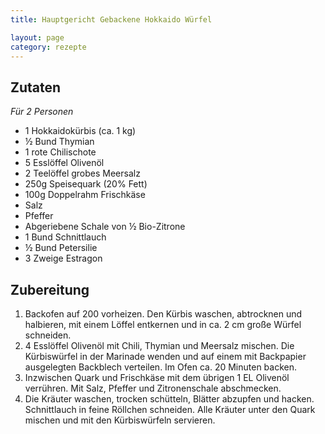 ```yaml
---
title: Hauptgericht Gebackene Hokkaido Würfel

layout: page
category: rezepte
---
```


Zutaten
-------
*Für 2 Personen*

- 1 Hokkaidokürbis (ca. 1 kg)
- ½ Bund Thymian
- 1 rote Chilischote
- 5 Esslöffel Olivenöl
- 2 Teelöffel grobes Meersalz
- 250g Speisequark (20% Fett)
- 100g Doppelrahm Frischkäse
- Salz
- Pfeffer
- Abgeriebene Schale von ½ Bio-Zitrone
- 1 Bund Schnittlauch
- ½ Bund Petersilie
- 3 Zweige Estragon

Zubereitung
-----------
1. Backofen auf 200 vorheizen. Den Kürbis waschen, abtrocknen und halbieren, 
mit einem Löffel entkernen und in ca. 2 cm große Würfel schneiden.
2. 4 Esslöffel Olivenöl mit Chili, Thymian und Meersalz mischen. Die Kürbiswürfel in der Marinade wenden und auf
einem mit Backpapier ausgelegten Backblech verteilen. Im Ofen ca. 20 Minuten backen.
3. Inzwischen Quark und Frischkäse mit dem übrigen 1 EL Olivenöl verrühren. Mit Salz, Pfeffer und Zitronenschale abschmecken.
4. Die Kräuter waschen, trocken schütteln, Blätter abzupfen und hacken. Schnittlauch in feine Röllchen schneiden. 
Alle Kräuter unter den Quark mischen und mit den Kürbiswürfeln servieren.
